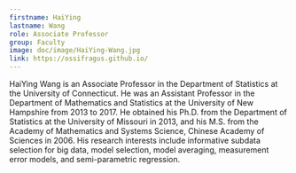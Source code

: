 ```yaml
---
firstname: HaiYing
lastname: Wang
role: Associate Professor
group: Faculty
image: doc/image/HaiYing-Wang.jpg
link: https://ossifragus.github.io/
---
```


HaiYing Wang is an Associate Professor in the Department of Statistics
at the University of Connecticut. He was an Assistant Professor in the
Department of Mathematics and Statistics at the University of New
Hampshire from 2013 to 2017. He obtained his Ph.D. from the Department
of Statistics at the University of Missouri in 2013, and his M.S. from
the Academy of Mathematics and Systems Science, Chinese Academy of
Sciences in 2006. His research interests include informative subdata
selection for big data, model selection, model averaging, measurement
error models, and semi-parametric regression.
